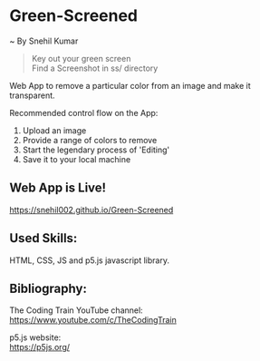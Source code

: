 # Green-Screened
~ By Snehil Kumar

>Key out your green screen  
>Find a Screenshot in ss/ directory

Web App to remove a particular color from an image and make it transparent.

Recommended control flow on the App:  
1. Upload an image
2. Provide a range of colors to remove
3. Start the legendary process of 'Editing'
4. Save it to your local machine

## Web App is Live!
https://snehil002.github.io/Green-Screened

## Used Skills:
HTML, CSS, JS and p5.js javascript library.

## Bibliography:
The Coding Train YouTube channel:  
https://www.youtube.com/c/TheCodingTrain

p5.js website:  
https://p5js.org/